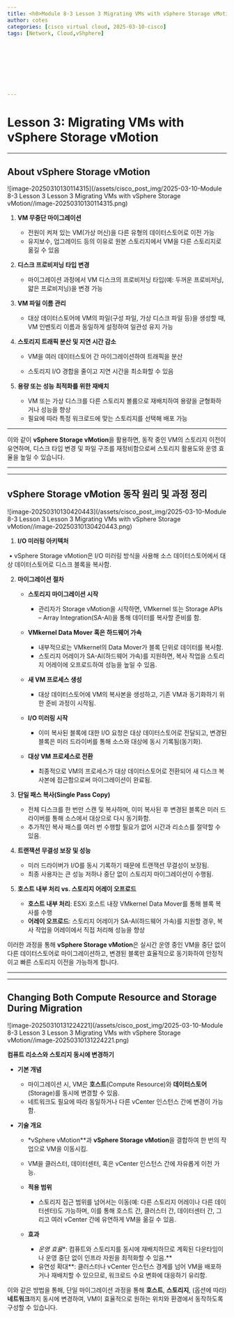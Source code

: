 ```yaml
---
title: <h0>Module 8-3 Lesson 3 Migrating VMs with vSphere Storage vMotion</h0>
author: cotes   
categories: [cisco virtual cloud, 2025-03-10-cisco]
tags: [Network, Cloud,vShphere]









---
```


# Lesson 3: Migrating VMs with vSphere Storage vMotion

------

## About vSphere Storage vMotion

![image-20250310130114315](/assets/cisco_post_img/2025-03-10-Module 8-3 Lesson 3 Lesson 3 Migrating VMs with vSphere Storage vMotion//image-20250310130114315.png)

1. **VM 무중단 마이그레이션**
   * 전원이 켜져 있는 VM(가상 머신)을 다른 유형의 데이터스토어로 이전 가능
   * 유지보수, 업그레이드 등의 이유로 원본 스토리지에서 VM을 다른 스토리지로 옮길 수 있음

2. **디스크 프로비저닝 타입 변경**
   * 마이그레이션 과정에서 VM 디스크의 프로비저닝 타입(예: 두꺼운 프로비저닝, 얇은 프로비저닝)을 변경 가능

3. **VM 파일 이름 관리**
   * 대상 데이터스토어에 VM의 파일(구성 파일, 가상 디스크 파일 등)을 생성할 때, VM 인벤토리 이름과 동일하게 설정하여 일관성 유지 가능

4. **스토리지 트래픽 분산 및 지연 시간 감소**

   * VM을 여러 데이터스토어 간 마이그레이션하여 트래픽을 분산

   * 스토리지 I/O 경합을 줄이고 지연 시간을 최소화할 수 있음

5. **용량 또는 성능 최적화를 위한 재배치**
   * VM 또는 가상 디스크를 다른 스토리지 볼륨으로 재배치하여 용량을 균형화하거나 성능을 향상
   * 필요에 따라 특정 워크로드에 맞는 스토리지를 선택해 배포 가능



------



이와 같이 **vSphere Storage vMotion**을 활용하면, 동작 중인 VM의 스토리지 이전이 유연하며, 디스크 타입 변경 및 파일 구조를 재정비함으로써 스토리지 활용도와 운영 효율을 높일 수 있습니다.

------

------

## **vSphere Storage vMotion 동작 원리 및 과정 정리**

![image-20250310130420443](/assets/cisco_post_img/2025-03-10-Module 8-3 Lesson 3 Lesson 3 Migrating VMs with vSphere Storage vMotion//image-20250310130420443.png)

1. **I/O 미러링 아키텍처**

​	•	vSphere Storage vMotion은 I/O 미러링 방식을 사용해 소스 데이터스토어에서 대상 데이터스토어로 디스크 블록을 복사함.

2. **마이그레이션 절차**

   * **스토리지 마이그레이션 시작**
     * 관리자가 Storage vMotion을 시작하면, VMkernel 또는 Storage APIs – Array Integration(SA-AI)을 통해 데이터를 복사할 준비를 함.

   * **VMkernel Data Mover 혹은 하드웨어 가속**
     * 내부적으로는 VMkernel의 Data Mover가 블록 단위로 데이터를 복사함.
     * 스토리지 어레이가 SA-AI(하드웨어 가속)를 지원하면, 복사 작업을 스토리지 어레이에 오프로드하여 성능을 높일 수 있음.

   * **새 VM 프로세스 생성**
     * 대상 데이터스토어에 VM의 복사본을 생성하고, 기존 VM과 동기화하기 위한 준비 과정이 시작됨.

   * **I/O 미러링 시작**
     * 이미 복사된 블록에 대한 I/O 요청은 대상 데이터스토어로 전달되고, 변경된 블록은 미러 드라이버를 통해 소스와 대상에 동시 기록됨(동기화).

   * **대상 VM 프로세스로 전환**
     * 최종적으로 VM의 프로세스가 대상 데이터스토어로 전환되어 새 디스크 복사본에 접근함으로써 마이그레이션이 완료됨.

3. **단일 패스 복사(Single Pass Copy)**
   * 전체 디스크를 한 번만 스캔 및 복사하며, 이미 복사된 후 변경된 블록은 미러 드라이버를 통해 소스에서 대상으로 다시 동기화함.
   * 추가적인 복사 패스를 여러 번 수행할 필요가 없어 시간과 리소스를 절약할 수 있음.

4. **트랜잭션 무결성 보장 및 성능**
   * 미러 드라이버가 I/O를 동시 기록하기 때문에 트랜잭션 무결성이 보장됨.
   * 최종 사용자는 큰 성능 저하나 중단 없이 스토리지 마이그레이션이 수행됨.

5. **호스트 내부 처리 vs. 스토리지 어레이 오프로드**
   * **호스트 내부 처리**: ESXi 호스트 내장 VMkernel Data Mover를 통해 블록 복사를 수행
   * **어레이 오프로드**: 스토리지 어레이가 SA-AI(하드웨어 가속)를 지원할 경우, 복사 작업을 어레이에서 직접 처리해 성능을 향상



이러한 과정을 통해 **vSphere Storage vMotion**은 실시간 운영 중인 VM을 중단 없이 다른 데이터스토어로 마이그레이션하고, 변경된 블록만 효율적으로 동기화하여 안정적이고 빠른 스토리지 이전을 가능하게 합니다.

------

------

## Changing Both Compute Resource and Storage During Migration

![image-20250310131224221](/assets/cisco_post_img/2025-03-10-Module 8-3 Lesson 3 Lesson 3 Migrating VMs with vSphere Storage vMotion//image-20250310131224221.png)

**컴퓨트 리소스와 스토리지 동시에 변경하기**

* **기본 개념**
  * 마이그레이션 시, VM은 **호스트**(Compute Resource)와 **데이터스토어**(Storage)를 동시에 변경할 수 있음.
  * 네트워크도 필요에 따라 동일하거나 다른 vCenter 인스턴스 간에 변경이 가능함.

* **기술 개요**

  * *vSphere vMotion**과 **vSphere Storage vMotion**을 결합하여 한 번의 작업으로 VM을 이동시킴.
  * VM을 클러스터, 데이터센터, 혹은 vCenter 인스턴스 간에 자유롭게 이전 가능.
  * **적용 범위**
    * 스토리지 접근 범위를 넘어서는 이동(예: 다른 스토리지 어레이나 다른 데이터센터)도 가능하며, 이를 통해 호스트 간, 클러스터 간, 데이터센터 간, 그리고 여러 vCenter 간에 유연하게 VM을 옮길 수 있음.

  * **효과**
    * *운영 효율**: 컴퓨트와 스토리지를 동시에 재배치하므로 계획된 다운타임이나 운영 중단 없이 인프라 자원을 최적화할 수 있음.**
    * 유연성 확대**: 클러스터나 vCenter 인스턴스 경계를 넘어 VM을 배포하거나 재배치할 수 있으므로, 워크로드 수요 변화에 대응하기 유리함.



이와 같은 방법을 통해, 단일 마이그레이션 과정을 통해 **호스트**, **스토리지**, (옵션에 따라) **네트워크**까지 동시에 변경하여, VM이 효율적으로 원하는 위치와 환경에서 동작하도록 구성할 수 있습니다.
